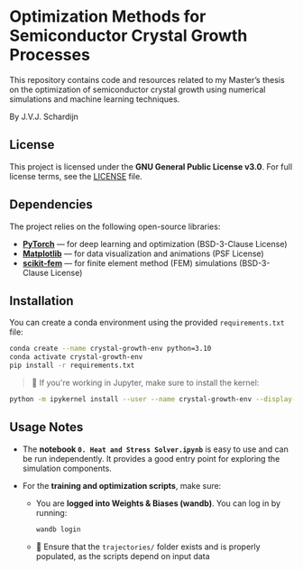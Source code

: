# Optimization Methods for Semiconductor Crystal Growth Processes

This repository contains code and resources related to my Master’s thesis on the optimization of semiconductor crystal growth using numerical simulations and machine learning techniques.

By J.V.J. Schardijn

## License

This project is licensed under the **GNU General Public License v3.0**.
For full license terms, see the [LICENSE](LICENSE) file.

## Dependencies

The project relies on the following open-source libraries:

* [**PyTorch**](https://pytorch.org/) — for deep learning and optimization (BSD-3-Clause License)
* [**Matplotlib**](https://matplotlib.org/) — for data visualization and animations (PSF License)
* [**scikit-fem**](https://github.com/kinnala/scikit-fem) — for finite element method (FEM) simulations (BSD-3-Clause License)

## Installation

You can create a conda environment using the provided `requirements.txt` file:

```bash
conda create --name crystal-growth-env python=3.10
conda activate crystal-growth-env
pip install -r requirements.txt
```

> 📝 If you're working in Jupyter, make sure to install the kernel:

```bash
python -m ipykernel install --user --name crystal-growth-env --display-name "Python (crystal-growth)"
```

## Usage Notes

* The **notebook `0. Heat and Stress Solver.ipynb`** is easy to use and can be run independently. It provides a good entry point for exploring the simulation components.

* For the **training and optimization scripts**, make sure:

  * You are **logged into Weights & Biases (wandb)**. You can log in by running:

    ```bash
    wandb login
    ```
  * 📁 Ensure that the `trajectories/` folder exists and is properly populated, as the scripts depend on input data
